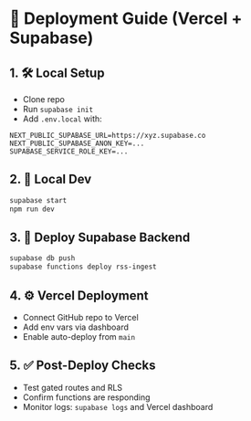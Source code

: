 # 🚀 Deployment Guide (Vercel + Supabase)

## 1. 🛠️ Local Setup

- Clone repo
- Run `supabase init`
- Add `.env.local` with:

```env
NEXT_PUBLIC_SUPABASE_URL=https://xyz.supabase.co
NEXT_PUBLIC_SUPABASE_ANON_KEY=...
SUPABASE_SERVICE_ROLE_KEY=...
```
## 2. 🧪 Local Dev

```bash
supabase start
npm run dev
```
## 3. 🔄 Deploy Supabase Backend

```bash
supabase db push
supabase functions deploy rss-ingest
```
## 4. ⚙️ Vercel Deployment

- Connect GitHub repo to Vercel
- Add env vars via dashboard
- Enable auto-deploy from `main`

## 5. ✅ Post-Deploy Checks

- Test gated routes and RLS
- Confirm functions are responding
- Monitor logs: `supabase logs` and Vercel dashboard
